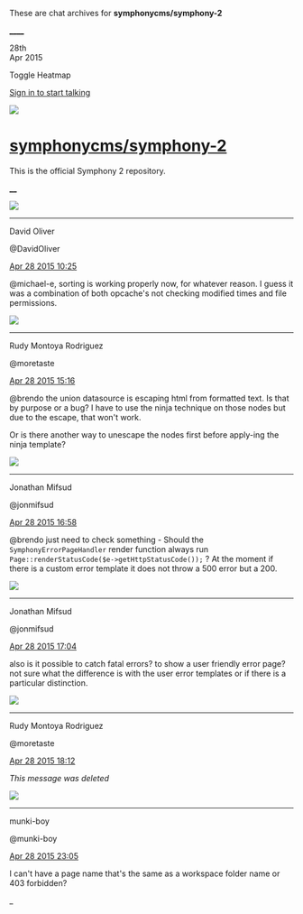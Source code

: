 These are chat archives for **symphonycms/symphony-2**

[__](/symphonycms/symphony-2/archives/2015/04/29)[__](/symphonycms/symphony-2/archives/2015/04/27)

28th  
Apr 2015

Toggle Heatmap

[Sign in to start talking](/login?action=login&button=archive-login)

![](https://avatars-02.gitter.im/group/iv/3/57542c45c43b8c601977197e?s=48)

#  [symphonycms/symphony-2](/symphonycms/symphony-2)

This is the official Symphony 2 repository.

[ __](/orgs/symphonycms/rooms "More symphonycms rooms")

![](https://avatars1.githubusercontent.com/u/192853?v=3&s=30)

____

David Oliver

@DavidOliver

[Apr 28 2015
10:25](https://gitter.im/symphonycms/symphony-2?at=553f5ffd0de430b54c3e1ba3)

@michael-e, sorting is working properly now, for whatever reason. I guess it
was a combination of both opcache's not checking modified times and file
permissions.

![](https://avatars2.githubusercontent.com/u/857982?v=3&s=30)

____

Rudy Montoya Rodriguez

@moretaste

[Apr 28 2015
15:16](https://gitter.im/symphonycms/symphony-2?at=553fa4373983f95413b2487c)

@brendo the union datasource is escaping html from formatted text. Is that by
purpose or a bug? I have to use the ninja technique on those nodes but due to
the escape, that won't work.

Or is there another way to unescape the nodes first before apply-ing the ninja
template?

![](https://avatars1.githubusercontent.com/u/859775?v=3&s=30)

____

Jonathan Mifsud

@jonmifsud

[Apr 28 2015
16:58](https://gitter.im/symphonycms/symphony-2?at=553fbc4d894e00521322015c)

@brendo just need to check something - Should the `SymphonyErrorPageHandler`
render function always run `Page::renderStatusCode($e->getHttpStatusCode());`
? At the moment if there is a custom error template it does not throw a 500
error but a 200.

![](https://avatars1.githubusercontent.com/u/859775?v=3&s=30)

____

Jonathan Mifsud

@jonmifsud

[Apr 28 2015
17:04](https://gitter.im/symphonycms/symphony-2?at=553fbd94894e005213220185)

also is it possible to catch fatal errors? to show a user friendly error page?
not sure what the difference is with the user error templates or if there is a
particular distinction.

![](https://avatars2.githubusercontent.com/u/857982?v=3&s=30)

____

Rudy Montoya Rodriguez

@moretaste

[Apr 28 2015
18:12](https://gitter.im/symphonycms/symphony-2?at=553fcd83051d85a25db54d00)

_This message was deleted_

![](https://avatars1.githubusercontent.com/u/4517581?v=3&s=30)

____

munki-boy

@munki-boy

[Apr 28 2015
23:05](https://gitter.im/symphonycms/symphony-2?at=55401255073e8bbb14be3e47)

I can't have a page name that's the same as a workspace folder name or 403
forbidden?

_

